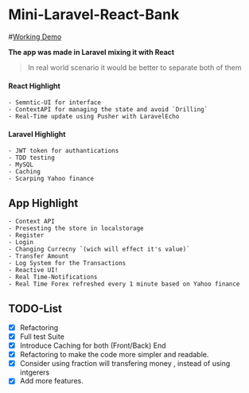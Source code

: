# Mini-Laravel-React-Bank

#[Working Demo](http://abanoubnassem.tk/bank/home)




**The app was made in Laravel mixing it with React** 

>In real world scenario it would be better to separate both of them


#### React Highlight
    - Semntic-UI for interface
    - ContextAPI for managing the state and avoid `Drilling`
    - Real-Time update using Pusher with LaravelEcho
    

#### Laravel Highlight
    - JWT token for authantications 
    - TDD testing 
    - MySQL
    - Caching
    - Scarping Yahoo finance 
    
    
## App Highlight
    - Context API
    - Presesting the store in localstorage
    - Register
    - Login
    - Changing Currecny `(wich will effect it's value)`
    - Transfer Amount
    - Log System for the Transactions
    - Reactive UI!
    - Real Time-Notifications
    - Real Time Forex refreshed every 1 minute based on Yahoo finance
    
    

## TODO-List

- [x] Refactoring 
- [x] Full test Suite
- [x] Introduce Caching for both (Front/Back) End
- [x] Refactoring to make the code more simpler and readable.
- [x] Consider using fraction will transfering money , instead of using intgerers
- [x] Add more features.
